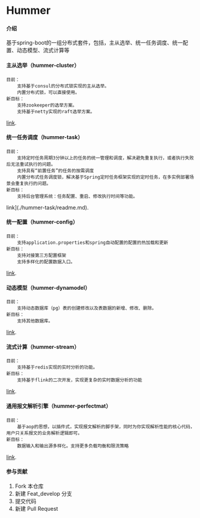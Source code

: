 # Hummer

#### 介绍
基于spring-boot的一组分布式套件，包括，主从选举、统一任务调度、统一配置、动态模型、流式计算等

#### 主从选举（hummer-cluster）
    目前：
        支持基于consul的分布式锁实现的主从选举。
        内置分布式锁，可以直接使用。
    新目标：
        支持zookeeper的选举方案。
        支持基于netty实现的raft选举方案。
[link](./hummer-cluster/readme.md). 
#### 统一任务调度（hummer-task）
    目前：
        支持定时任务周期3分钟以上的任务的统一管理和调度，解决避免重复执行，或者执行失败后无法重试执行的问题。
        支持具有“前置任务”的任务的按需调度
        内置分布式任务调度锁，解决基于Spring定时任务框架实现的定时任务，在多实例部署场景会重复执行的问题。
    新目标：
        支持后台管理系统：任务配置、重启、修改执行时间等功能。
link](./hummer-task/readme.md). 
#### 统一配置（hummer-config）
    目前：
        支持application.properties和spring自动配置的配置的热加载和更新
    新目标：
        支持对接第三方配置框架
        支持多样化的配置数据入口。
[link](./hummer-config/readme.md). 
#### 动态模型（hummer-dynamodel）
    目前：
        支持动态数据库（pg）表的创建修改以及表数据的新增、修改、删除。
    新目标：
        支持其他数据库。
[link](./hummer-dynamodel/readme.md). 
#### 流式计算（hummer-stream）
    目前：
        支持基于redis实现的实时分析的功能。
    新目标：
        支持基于flink的二次开发，实现更复杂的实时数据分析的功能
[link](./hummer-stream/readme.md). 

#### 通用报文解析引擎（hummer-perfectmat）
    目前：
        基于aop的思想，以插件式，实现报文解析的脚手架，同时为你实现解析性能的核心代码，用户只关系报文的业务解析逻辑即可。
    新目标：
        数据输入和输出源多样化。支持更多负载均衡和限流策略
[link](./hummer-perfectmat/readme.md). 

#### 参与贡献

1.  Fork 本仓库
2.  新建 Feat_develop 分支
3.  提交代码
4.  新建 Pull Request
